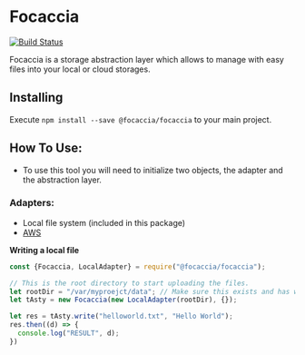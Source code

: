 # Focaccia

[![Build Status](https://img.shields.io/travis/Focaccia/Focaccia/master.svg?style=flat-square)](https://travis-ci.org/Focaccia/Focaccia)

Focaccia is a storage abstraction layer which allows to manage with easy files into your local or cloud storages.

## Installing
  Execute `npm install --save @focaccia/focaccia` to your main project.
  
## How To Use:

  - To use this tool you will need to initialize two objects, the adapter and the abstraction layer.
  
### Adapters:
  - Local file system (included in this package)
  - [AWS](https://github.com/Focaccia/focaccia-aws-adapter) 


**Writing a local file**
```javascript
const {Focaccia, LocalAdapter} = require("@focaccia/focaccia");

// This is the root directory to start uploading the files.
let rootDir = "/var/myproejct/data"; // Make sure this exists and has write access.
let tAsty = new Focaccia(new LocalAdapter(rootDir), {});

let res = tAsty.write("helloworld.txt", "Hello World");
res.then((d) => {
  console.log("RESULT", d);
})

```
